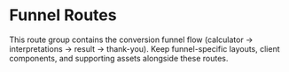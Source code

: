# Funnel Routes

This route group contains the conversion funnel flow (calculator → interpretations → result → thank-you). Keep funnel-specific layouts, client components, and supporting assets alongside these routes.
